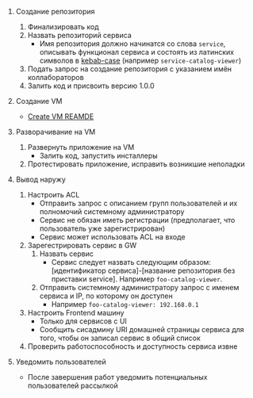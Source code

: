 
1. Создание репозитория
    1. Финализировать код
    2. Назвать репозиторий сервиса
        * Имя репозитория должно начинатся со слова `service`, описывать функционал сервиса
        и состоять из латинских символов в [kebab-case](https://en.wikipedia.org/wiki/Letter_case#Special_case_styles)
        (например `service-catalog-viewer`)
    3. Подать запрос на создание репозитория с указанием имён коллабораторов
    4. Залить код и присвоить версию 1.0.0

2. Создание VM
   * [Create VM REAMDE]()

3. Разворачивание на VM
    1. Развернуть приложение на VM
        * Залить код, запустить инсталлеры
    2. Протестировать приложение, исправить возникшие неполадки

4. Вывод наружу
    1. Настроить ACL
        * Отправить запрос с описанием групп пользователей и их полномочий
        системному администратору
        * Сервис не обязан иметь регистрации (предполагает, что пользователь уже зарегистрирован)
        * Сервис может использовать ACL на входе
    2. Зарегестрировать сервис в GW
        1. Назвать сервис
            * Сервис следует назвать следующим образом: \[идентификатор сервиса]-\[название репозитория без приставки service].
            Например `foo-catalog-viewer`.
        2. Отправить системному администратору запрос с именем сервиса и IP, по которому он доступен
            * Например `foo-catalog-viewer: 192.168.0.1`
    3. Настроить Frontend машину
        * Только для сервисов с UI
        * Сообщить сисадмину URI домашней страницы сервиса для того, чтобы он записал сервис в общий список
    4. Проверить работоспособность и доступность сервиса извне


5. Уведомить пользователей
    * После завершения работ уведомить потенциальных пользователей рассылкой